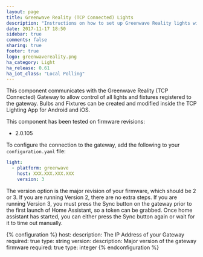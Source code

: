 ```yaml
---
layout: page
title: Greenwave Reality (TCP Connected) Lights
description: "Instructions on how to set up Greenwave Reality lights within Home Assistant."
date: 2017-11-17 18:50
sidebar: true
comments: false
sharing: true
footer: true
logo: greenwavereality.png
ha_category: Light
ha_release: 0.61
ha_iot_class: "Local Polling"
---
```


This component communicates with the Greenwave Reality (TCP Connected) Gateway to allow control of all lights and fixtures registered to the gateway. Bulbs and Fixtures can be created and modified inside the TCP Lighting App for Android and iOS.

This component has been tested on firmware revisions:

- 2.0.105

To configure the connection to the gateway, add the following to your `configuration.yaml` file:

```yaml
light:
  - platform: greenwave
    host: XXX.XXX.XXX.XXX
    version: 3
```
The version option is the major revision of your firmware, which should be 2 or 3. If you are running Version 2, there are no extra steps. If you are running Version 3, you must press the Sync button on the gateway prior to the first launch of Home Assistant, so a token can be grabbed. Once home assistant has started, you can either press the Sync button again or wait for it to time out manually.

{% configuration %}
host:
  description: The IP Address of your Gateway
  required: true
  type: string
version:
  description: Major version of the gateway firmware
  required: true
  type: integer
{% endconfiguration %}
